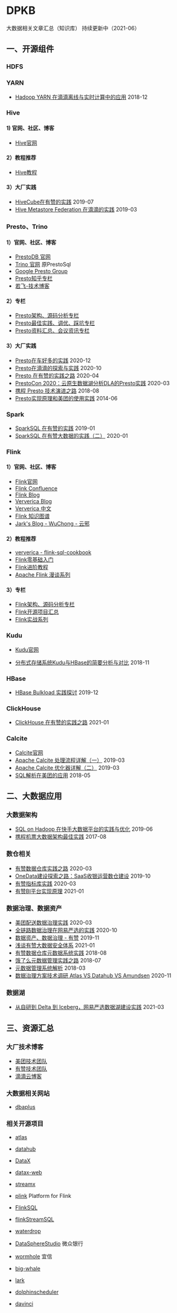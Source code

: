 # DPKB
大数据相关文章汇总（知识库）
持续更新中（2021-06）





## 一、开源组件


### HDFS








### YARN
- [Hadoop YARN 在滴滴离线与实时计算中的应用](https://blog.didiyun.com/index.php/2018/12/11/hadoop-yarn/)    2018-12









### Hive
#### 1) 官网、社区、博客
- [Hive官网](https://hive.apache.org/)


#### 2）教程推荐
- [Hive教程](columns/hive/hive教程.md)


#### 3）大厂实践
- [HiveCube在有赞的实践](https://tech.youzan.com/cube/)    2019-07
- [Hive Metastore Federation 在滴滴的实践](https://blog.didiyun.com/index.php/2019/03/25/hive-metastore-federation/)    2019-03










### Presto、Trino

#### 1）官网、社区、博客
- [PrestoDB 官网](https://prestodb.io/)
- [Trino 官网](https://trino.io/)     原PrestoSql
- [Google Presto Group](https://groups.google.com/g/presto-users)
- [Presto知乎专栏](https://www.zhihu.com/column/presto-cn)
- [若飞-技术博客](http://armsword.com/archives/)


#### 2）专栏
- [Presto架构、源码分析专栏](columns/presto/Presto架构、源码分析专栏.md)
- [Presto最佳实践、调优、踩坑专栏](columns/presto/Presto最佳实践、调优、踩坑专栏.md)
- [Presto资料汇总、会议资讯专栏](columns/presto/Presto资料汇总、会议资讯专栏.md)


#### 3）大厂实践
- [Presto在车好多的实践](https://mp.weixin.qq.com/s/Bmqv54sVZgTqQ82I_RfmsA)    2020-12
- [Presto在滴滴的探索与实践](https://zhuanlan.zhihu.com/p/266162270)    2020-10
- [Presto 在有赞的实践之路](https://tech.youzan.com/presto-zai-you-zan-de-shi-jian-zhi-lu/)    2020-04
- [PrestoCon 2020：云原生数据湖分析DLA的Presto实践](https://zhuanlan.zhihu.com/p/260784762)    2020-03
- [携程 Presto 技术演进之路](https://zhuanlan.zhihu.com/p/41538472)    2018-08
- [Presto实现原理和美团的使用实践](https://tech.meituan.com/2014/06/16/presto.html)    2014-06







### Spark
- [SparkSQL 在有赞的实践](https://tech.youzan.com/sparksql-in-youzan/)    2019-01
- [SparkSQL 在有赞大数据的实践（二）](https://tech.youzan.com/sparksql-in-youzan-2/)    2020-01










### Flink
#### 1）官网、社区、博客
- [Flink官网](https://flink.apache.org/)
- [Flink Confluence](https://cwiki.apache.org/confluence/display/FLINK/)
- [Flink Blog](https://flink.apache.org/blog/)
- [Ververica Blog](https://www.ververica.com/blog?hsLang=en) 
- [Ververica 中文](https://ververica.cn/developers-resources/)
- [Flink 知识图谱](https://ververica.cn/wp-content/uploads/2020/03/Apache-Flink-Stateful-Computations-over-Data-Streams.pdf)
- [Jark's Blog - WuChong - 云邪](http://wuchong.me/)


#### 2）教程推荐
- [ververica - flink-sql-cookbook](https://github.com/ververica/flink-sql-cookbook/)
- [Flink零基础入门](columns/flink/Flink零基础入门.md)
- [Flink进阶教程](columns/flink/Flink进阶教程.md)
- [Apache Flink 漫谈系列](columns/flink/Apache%20Flink%20漫谈系列.md)


#### 3）专栏
- [Flink架构、源码分析专栏](columns/flink/Flink架构、源码分析专栏.md)
- [Flink开源项目汇总](columns/flink/Flink开源项目汇总.md)
- [Flink实战系列](columns/flink/Flink实战系列.md)









### Kudu
- [Kudu官网](https://kudu.apache.org/)

- [分布式存储系统Kudu与HBase的简要分析与对比](https://sq.163yun.com/blog/article/198870236065431552)    2018-11






### HBase
- [HBase Bulkload 实践探讨](https://tech.youzan.com/hbase-bulkloadshi-practice/)    2019-12








### ClickHouse

- [ClickHouse 在有赞的实践之路](https://tech.youzan.com/clickhouse-zai-you-zan-de-shi-jian-zhi-lu/)    2021-01








### Calcite
- [Calcite官网](http://calcite.incubator.apache.org/)
- [Apache Calcite 处理流程详解（一）](https://matt33.com/2019/03/07/apache-calcite-process-flow/)    2019-03
- [Apache Calcite 优化器详解（二）](https://matt33.com/2019/03/17/apache-calcite-planner/)    2019-03
- [SQL解析在美团的应用](https://tech.meituan.com/2018/05/20/sql-parser-used-in-mtdp.html)    2018-05





## 二、大数据应用


### 大数据架构
- [SQL on Hadoop 在快手大数据平台的实践与优化](https://www.infoq.cn/article/BN9cJjg1t-QSWE6fqkoR)    2019-06
- [携程机票大数据架构最佳实践](https://dbaplus.cn/news-73-1420-1.html)    2017-08







### 数仓相关
- [有赞数据仓库实践之路](https://tech.youzan.com/dw-in-youzan/)    2020-03
- [OneData建设探索之路：SaaS收银运营数仓建设](https://tech.meituan.com/2019/10/17/meituan-saas-data-warehouse.html)    2019-10
- [有赞指标库实践](https://tech.youzan.com/you-zan-zhi-biao-ku-shi-jian/)    2020-03
- [有赞BI平台实现原理](https://tech.youzan.com/principle-on-bi-platform/)    2021-01







### 数据治理、数据资产
- [美团配送数据治理实践](https://tech.meituan.com/2020/03/12/delivery-data-governance.html)    2020-03
- [全链路数据治理在网易严选的实践](https://www.infoq.cn/article/FOV6aEWRGNOfhD91YVcr)    2020-10
- [数据资产、数据治理 - 有赞](https://tech.youzan.com/shu-ju-zi-chan-zan-zhi-zhi-li/)    2019-11
- [浅谈有赞大数据安全体系](https://tech.youzan.com/you-zan-da-shu-ju-an-quan-ti-xi-jian-she-shi-jian/)    2021-01
- [有赞数据仓库元数据系统实践](https://tech.youzan.com/youzan-metadata/)    2018-08
- [饿了么元数据管理实践之路](https://dbaplus.cn/news-73-2143-1.html)    2018-07
- [元数据管理系统解析](https://mp.weixin.qq.com/s?src=11&timestamp=1618555532&ver=3011&signature=j7T-s05mGRylTpswE-bYnmXDzbFtKd4lIoCHtDtcCJumP0JSKmxVg7iuZyu*aoZYu6ahwagxByeYoNnzIOPDsO5lVAyjrXKY3vRGLR99J9YlbW1Vlv6vtTfSOzCfeMnU&new=1)    2018-03
- [数据治理方案技术调研 Atlas VS Datahub VS Amundsen](https://cloud.tencent.com/developer/article/1746714)    2020-11







### 数据湖
- [从自研到 Delta 到 Iceberg，网易严选数据湖建设实践](https://www.infoq.cn/article/SJr7sHxxVBczcl5ArCiF)    2021-03








## 三、资源汇总

### 大厂技术博客
- [美团技术团队](https://tech.meituan.com/)
- [有赞技术团队](https://tech.youzan.com/)
- [滴滴云博客](https://blog.didiyun.com/)






### 大数据相关网站
- [dbaplus](https://dbaplus.cn/)




### 相关开源项目
- [atlas](https://github.com/apache/atlas)
- [datahub](https://github.com/linkedin/datahub)


- [DataX](https://github.com/alibaba/DataX)
- [datax-web](https://github.com/WeiYe-Jing/datax-web)


- [streamx](https://github.com/streamxhub/streamx)
- [plink](https://github.com/hairless/plink)    Platform for Flink
- [FlinkSQL](https://github.com/ambition119/FlinkSQL)
- [flinkStreamSQL](https://github.com/DTStack/flinkStreamSQL)
- [waterdrop](https://github.com/InterestingLab/waterdrop)


- [DataSphereStudio](https://github.com/WeBankFinTech/DataSphereStudio)    微众银行
- [wormhole](https://github.com/edp963/wormhole)    宜信
- [big-whale](https://github.com/MeetYouDevs/big-whale)  
- [lark](https://github.com/wxgzgl/lark)


- [dolphinscheduler](https://github.com/apache/dolphinscheduler)


- [davinci](https://github.com/edp963/davinci)



